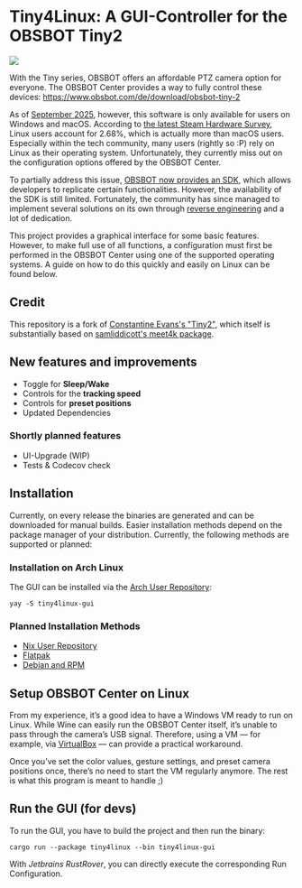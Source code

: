 # Tiny4Linux: A GUI-Controller for the OBSBOT Tiny2

[<img src="https://img.shields.io/badge/Arch_Linux-1793D1?style=for-the-badge&logo=arch-linux&logoColor=white" />](#installation-on-arch-linux)

With the Tiny series, OBSBOT offers an affordable PTZ camera option for everyone.
The OBSBOT Center provides a way to fully control these devices: https://www.obsbot.com/de/download/obsbot-tiny-2

As of [September 2025](https://web.archive.org/web/20251008100439/https://www.obsbot.com/download/obsbot-tiny-2), however, this software is only available for users on Windows and macOS.
According to [the latest Steam Hardware Survey](https://web.archive.org/web/20251008101418/https://store.steampowered.com/hwsurvey/Steam-Hardware-Software-Survey-Welcome-to-Steam), Linux users account for 2.68%, which is actually more than macOS users.
Especially within the tech community, many users (rightly so :P) rely on Linux as their operating system.
Unfortunately, they currently miss out on the configuration options offered by the OBSBOT Center.

To partially address this issue, [OBSBOT now provides an SDK](https://www.obsbot.com/de/sdk), which allows developers to replicate certain functionalities.
However, the availability of the SDK is still limited.
Fortunately, the community has since managed to implement several solutions on its own through [reverse engineering](https://github.com/taxfromdk/obsbot_tiny_reversing) and a lot of dedication.

This project provides a graphical interface for some basic features.
However, to make full use of all functions, a configuration must first be performed in the OBSBOT Center using one of the supported operating systems.
A guide on how to do this quickly and easily on Linux can be found below.

## Credit

This repository is a fork of [Constantine Evans's "Tiny2"](https://github.com/cgevans/tiny2),
which itself is substantially based on [samliddicott's meet4k package](https://github.com/samliddicott/meet4k).

## New features and improvements

- Toggle for **Sleep/Wake**
- Controls for the **tracking speed**
- Controls for **preset positions**
- Updated Dependencies

### Shortly planned features

- UI-Upgrade (WIP)
- Tests & Codecov check

## Installation

Currently, on every release the binaries are generated and can be downloaded for manual builds.
Easier installation methods depend on the package manager of your distribution.
Currently, the following methods are supported or planned:

### Installation on Arch Linux

The GUI can be installed via the [Arch User Repository](https://aur.archlinux.org/packages/tiny4linux-gui/):
```shell
yay -S tiny4linux-gui
```

### Planned Installation Methods

- [Nix User Repository](https://github.com/OpenFoxes/Tiny4Linux/issues/38)
- [Flatpak](https://github.com/OpenFoxes/Tiny4Linux/issues/39)
- [Debian and RPM](https://github.com/OpenFoxes/Tiny4Linux/issues/18)

## Setup OBSBOT Center on Linux

From my experience, it’s a good idea to have a Windows VM ready to run on Linux.
While Wine can easily run the OBSBOT Center itself, it’s unable to pass through the camera’s USB signal.
Therefore, using a VM — for example, via [VirtualBox](https://wiki.archlinux.org/title/VirtualBox) — can provide a practical workaround.

Once you’ve set the color values, gesture settings, and preset camera positions once, there’s no need to start the VM regularly anymore.
The rest is what this program is meant to handle ;)

## Run the GUI (for devs)

To run the GUI, you have to build the project and then run the binary:

```shell
cargo run --package tiny4linux --bin tiny4linux-gui
```

With *Jetbrains RustRover*, you can directly execute the corresponding Run Configuration.
